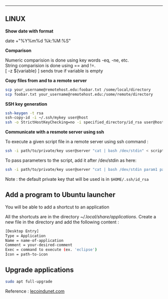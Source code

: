 
----------
LINUX
----------


**Show date with format**

date +"%Y%m%d %k:%M:%S"

**Comparison**

Numeric comparision is done using key words -eq, -ne, etc.  
String comparision is done using == and !=.  
[ -z ${variable} ] sends true if variable is empty

**Copy files from and to a remote server**
```bash
scp your_username@remotehost.edu:foobar.txt /some/local/directory  
scp foobar.txt your_username@remotehost.edu:/some/remote/directory  
```

**SSH key generation**

```bash
ssh-keygen -t rsa  
ssh-copy-id -i ~/.ssh/mykey user@host  
ssh -o StrictHostKeyChecking=no -i specified_directory/id_rsa user@host
```

**Communicate with a resmote server using ssh**

To execute a given script file in a remote server using ssh command :  
```bash
ssh -i path/to/private/key user@server "cat | bash /dev/stdin" < script-file.sh  
```
To pass parameters to the script, add it after /dev/stdin as here:  
```bash
ssh -i path/to/private/key user@server "cat | bash /dev/stdin param1 param2" < script-file.sh  
```
Note : the default private key that will be used is in ```$HOME/.ssh/id_rsa```

## Add a program to Ubuntu launcher
You will be able to add a shortcut to an application

All the shortcuts are in the directory *~/.local/share/applications*.
Create a new file in the directory and add the following content :
```bash
[Desktop Entry]
Type = Application
Name = name-of-application
Comment = your-desired-comment
Exec = command to execute (ex. 'eclipse')
Icon = path-to-icon
```
## Upgrade applications
```bash
sudo apt full-upgrade
```
Reference : [lecoindunet.com](https://www.lecoindunet.com/difference-apt-update-upgrade-full-upgrade)
